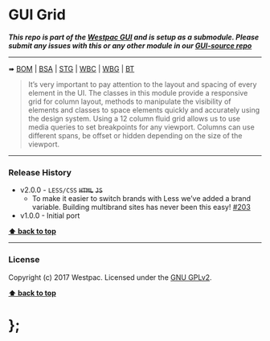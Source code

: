 GUI Grid
========

***This repo is part of the [Westpac GUI](http://gel.westpacgroup.com.au/GUI/) and is setup as a submodule. Please submit any issues with this or any other
module in our [GUI-source repo](https://github.com/WestpacCXTeam/GUI-source/issues)***

----------------------------------------------------------------------------------------------------------------------------------------------------------------

➠
[BOM](http://westpaccxteam.github.io/GUI_grid/tests/BOM/) |
[BSA](http://westpaccxteam.github.io/GUI_grid/tests/BSA/) |
[STG](http://westpaccxteam.github.io/GUI_grid/tests/STG/) |
[WBC](http://westpaccxteam.github.io/GUI_grid/tests/WBC/) |
[WBG](http://westpaccxteam.github.io/GUI_grid/tests/WBG/) |
[BT](http://westpaccxteam.github.io/GUI_grid/tests/BT/)

> It’s very important to pay attention to the layout and spacing of every element in the UI. The classes in this module provide a responsive grid for column
> layout, methods to manipulate the visibility of elements and classes to space elements quickly and accurately using the design system. Using a 12 column
> fluid grid allows us to use media queries to set breakpoints for any viewport. Columns can use different spans, be offset or hidden depending on the size
> of the viewport.

----------------------------------------------------------------------------------------------------------------------------------------------------------------


### Release History

* v2.0.0 - `LESS/CSS` ~~`HTML`~~ ~~`JS`~~
	* To make it easier to switch brands with Less we’ve added a brand variable. Building multibrand sites has never been this easy!
		[#203](https://github.com/WestpacCXTeam/GUI-source/issues/203)
* v1.0.0 - Initial port

**[⬆ back to top](#content)**


----------------------------------------------------------------------------------------------------------------------------------------------------------------


### License

Copyright (c) 2017 Westpac. Licensed under the [GNU GPLv2](https://raw.githubusercontent.com/WestpacCXTeam/GUI_grid/master/LICENSE).

**[⬆ back to top](#content)**

# };